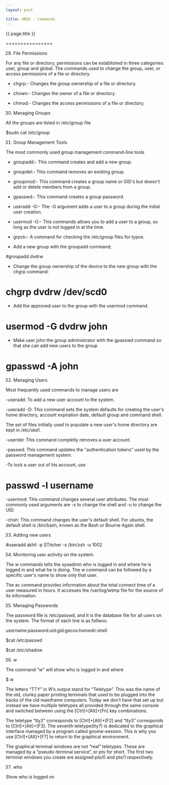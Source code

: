 ```yaml
---
layout: post

title: UNIX - Commands
---
```




{{ page.title }}

================


29) File Permissions

For any file or directory, permissions can be established in three categories: user, group and global. The commands used to change the group, user, or access permissions of a file or directory.

- chgrp:- Changes the group ownership of a file or directory.

- chown:- Changes the owner of a file or directory.

- chmod:- Changes the access permissions of a file or directory.

30) Managing Groups

All the groups are listed in /etc/group file

$sudo cat /etc/group

31) Group Management Tools

  The most commonly used group management command-line tools

- groupadd:- This command creates and add a new group.

- groupdel:- This command removes an existing group.

- groupmod:- This command creates a group name or GID's but doesn't add or delete members from a group.

- gpasswd:- This command creates a group password.

- useradd -G:- The -G argument adds a user to a group during the initial user creation.

- usermod -G:- This commands allows you to add a user to a group, so long as the user is not logged in at the time.

- grpck:- A command for checking the /etc/group files for typos.

* Add a new group with the groupadd command;

#groupadd dvdrw

* Change the group ownership of the device to the new group with the chgrp command:

# chgrp dvdrw /dev/scd0

* Add the approved user to the group with the usermod command.

# usermod -G dvdrw john

* Make user john the group administrator with the gpasswd command so that she can add new users to the group

# gpasswd -A john

32) Managing Users

Most frequently used commands to manage users are

-useradd: To add a new user account to the system.

-useradd -D: This command sets the system defaults for creating the user's home directory, account expiration date, default group and command shell.

The set of files initially used to populate a new user's home directory are kept in /etc/ske1.

-userdel: This command completly removes a user account.

-passwd: This command updates the "authentication tokens" used by the password management system.

-To lock a user out of his account, use 

# passwd -l username

-usermod: This command changes several user attributes. The most commonly used arguments are -s to change the shell and -u to change the UID.

-chsh: This command changes the user's default shell. For ubuntu, the default shell is /bin/bash, known as the Bash or Bourne Again shell.

33) Adding new users

#useradd akhil -p STitcher -s /bin/zsh -u 1002

34) Monitoring user activity on the system.

The w commands tells the sysadmin who is logged in and where he is logged in and what he is doing. The w command can be followed by a specific user's name to show only that user.

The ac command provides information about the total connect time of a user measured in hours. It accesses the /var/log/wtmp file for the source of its information.

35) Managing Passwords

The password file is /etc/passwd, and it is the database file for all users on the system. The format of each line is as follwos.

username:password:uid:gid:gecos:homedir:shell

$cat /etc/passwd

$cat /etc/shadow

36) w 

The command “w” will show who is logged in and where

$ w

 

The letters “TTY” in W’s output stand for “Teletype”. This was the name of the old, clunky paper printing terminals that used to be plugged into the backs of the old mainframe computers. Today we don’t have that set up but instead we have multiple teletypes all provided through the same console and switched between using the [Ctrl]+[Alt]+[Fn] key combinations.

The teletype “tty2” corresponds to [Ctrl]+[Alt]+[F2] and “tty3” corresponds to [Ctrl]+[Alt]+[F3]. The seventh teletype(tty7) is dedicated to the graphical interface managed by a program called gnome-session. This is why you use [Ctrl]+[Alt]+[F7] to return to the graphical environment.

The graphical terminal windows are not “real” teletypes. These are managed by a “pseudo-terminal service”, or pts for short. The first two terminal windows you create are assigned pts/0 and pts/1 respectively.

37) who 

Show who is logged on

 

